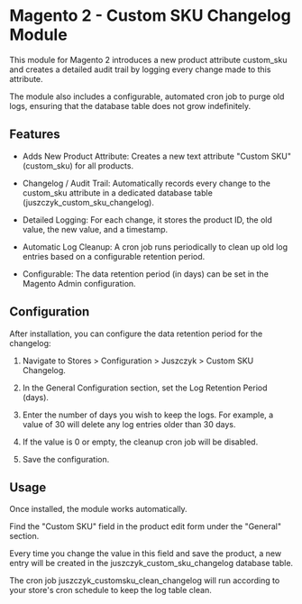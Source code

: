 # Magento 2 - Custom SKU Changelog Module

This module for Magento 2 introduces a new product attribute custom_sku and creates a detailed audit trail by logging
every change made to this attribute.

The module also includes a configurable, automated cron job to purge old logs, ensuring that the database table does not
grow indefinitely.

## Features

- Adds New Product Attribute: Creates a new text attribute "Custom SKU" (custom_sku) for all products.

- Changelog / Audit Trail: Automatically records every change to the custom_sku attribute in a dedicated database
  table (juszczyk_custom_sku_changelog).

- Detailed Logging: For each change, it stores the product ID, the old value, the new value, and a timestamp.

- Automatic Log Cleanup: A cron job runs periodically to clean up old log entries based on a configurable retention
  period.

- Configurable: The data retention period (in days) can be set in the Magento Admin configuration.

## Configuration

After installation, you can configure the data retention period for the changelog:

1. Navigate to Stores > Configuration > Juszczyk > Custom SKU Changelog.

2. In the General Configuration section, set the Log Retention Period (days).

3. Enter the number of days you wish to keep the logs. For example, a value of 30 will delete any log entries older than
   30 days.

4. If the value is 0 or empty, the cleanup cron job will be disabled.

5. Save the configuration.

## Usage

Once installed, the module works automatically.

Find the "Custom SKU" field in the product edit form under the "General" section.

Every time you change the value in this field and save the product, a new entry will be created in the
juszczyk_custom_sku_changelog database table.

The cron job juszczyk_customsku_clean_changelog will run according to your store's cron schedule to keep the log table
clean.
